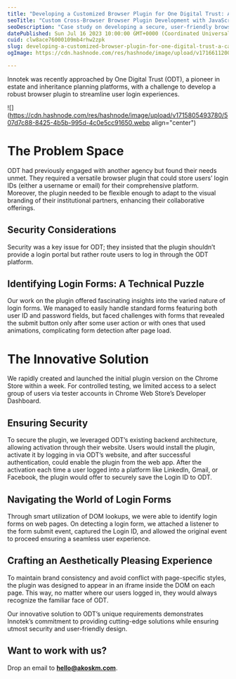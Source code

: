 ```yaml
---
title: "Developing a Customized Browser Plugin for One Digital Trust: A Case Study"
seoTitle: "Custom Cross-Browser Browser Plugin Development with JavaScript"
seoDescription: "Case study on developing a secure, user-friendly browser plugin for One Digital Trust, enhancing login experiences, and maintaining brand consistency"
datePublished: Sun Jul 16 2023 10:00:00 GMT+0000 (Coordinated Universal Time)
cuid: clw8ace76000109mb4rhw2zpk
slug: developing-a-customized-browser-plugin-for-one-digital-trust-a-case-study
ogImage: https://cdn.hashnode.com/res/hashnode/image/upload/v1716611200927/c4449732-9b04-4fb9-8bf0-e90c18984c75.avif

---
```


Innotek was recently approached by One Digital Trust (ODT), a pioneer in estate and inheritance planning platforms, with a challenge to develop a robust browser plugin to streamline user login experiences.

![](https://cdn.hashnode.com/res/hashnode/image/upload/v1715805493780/507d7c88-8425-4b5b-995d-4c0e5cc91650.webp align="center")

# **The Problem Space**

ODT had previously engaged with another agency but found their needs unmet. They required a versatile browser plugin that could store users’ login IDs (either a username or email) for their comprehensive platform. Moreover, the plugin needed to be flexible enough to adapt to the visual branding of their institutional partners, enhancing their collaborative offerings.

## **Security Considerations**

Security was a key issue for ODT; they insisted that the plugin shouldn’t provide a login portal but rather route users to log in through the ODT platform.

## **Identifying Login Forms: A Technical Puzzle**

Our work on the plugin offered fascinating insights into the varied nature of login forms. We managed to easily handle standard forms featuring both user ID and password fields, but faced challenges with forms that revealed the submit button only after some user action or with ones that used animations, complicating form detection after page load.

# **The Innovative Solution**

We rapidly created and launched the initial plugin version on the Chrome Store within a week. For controlled testing, we limited access to a select group of users via tester accounts in Chrome Web Store’s Developer Dashboard.

## **Ensuring Security**

To secure the plugin, we leveraged ODT’s existing backend architecture, allowing activation through their website. Users would install the plugin, activate it by logging in via ODT’s website, and after successful authentication, could enable the plugin from the web app. After the activation each time a user logged into a platform like LinkedIn, Gmail, or Facebook, the plugin would offer to securely save the Login ID to ODT.

## **Navigating the World of Login Forms**

Through smart utilization of DOM lookups, we were able to identify login forms on web pages. On detecting a login form, we attached a listener to the form submit event, captured the Login ID, and allowed the original event to proceed ensuring a seamless user experience.

## **Crafting an Aesthetically Pleasing Experience**

To maintain brand consistency and avoid conflict with page-specific styles, the plugin was designed to appear in an iframe inside the DOM on each page. This way, no matter where our users logged in, they would always recognize the familiar face of ODT.

Our innovative solution to ODT’s unique requirements demonstrates Innotek’s commitment to providing cutting-edge solutions while ensuring utmost security and user-friendly design.

## **Want to work with us?**

Drop an email to [**hello@akoskm.com**](mailto:hello@akoskm.com).